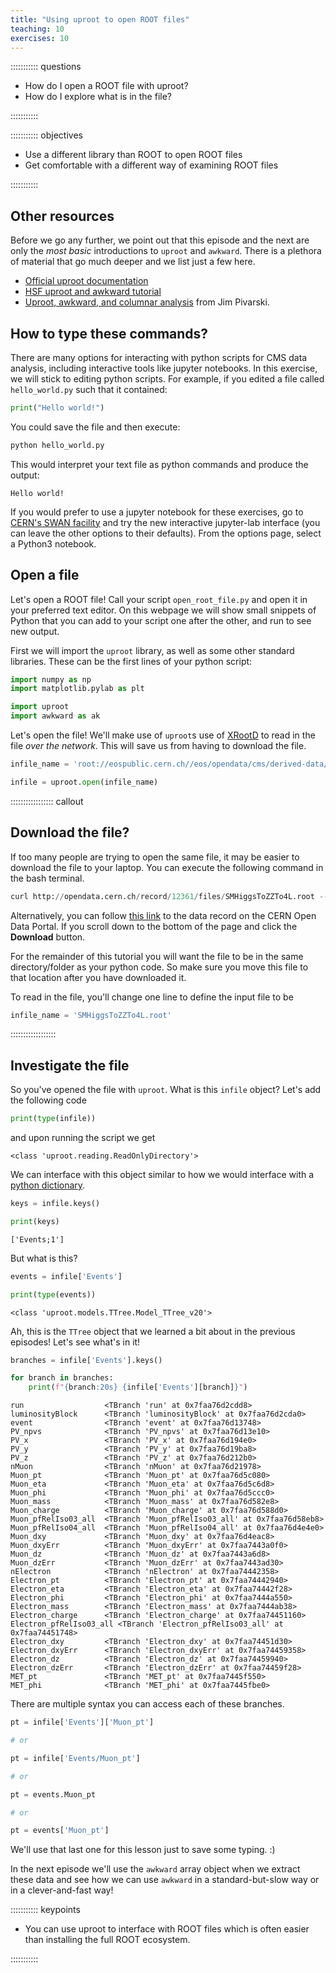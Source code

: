 ```yaml
---
title: "Using uproot to open ROOT files"
teaching: 10
exercises: 10
---
```


::::::::::: questions

- How do I open a ROOT file with uproot?
- How do I explore what is in the file?

:::::::::::

::::::::::: objectives

- Use a different library than ROOT to open ROOT files
- Get comfortable with a different way of examining ROOT files

:::::::::::


## Other resources

Before we go any further, we point out that this episode and the next are only the
*most basic* introductions to `uproot` and `awkward`. There is a plethora of material
that go much deeper and we list just a few here. 

* [Official uproot documentation](https://uproot.readthedocs.io/en/latest/basic.html)
* [HSF uproot and awkward tutorial](https://hsf-training.github.io/hsf-training-uproot-webpage/aio/index.html)
* [Uproot, awkward, and columnar analysis](https://github.com/jpivarski-talks/2020-06-08-uproot-awkward-columnar-hats) 
from Jim Pivarski.

## How to type these commands?

There are many options for interacting with python scripts for CMS data analysis, including interactive tools like jupyter notebooks.
In this exercise, we will stick to editing python scripts. For example, if you edited a file called `hello_world.py` such that
it contained:

```python
print("Hello world!")
```

You could save the file and then execute:

```bash
python hello_world.py
```

This would interpret your text file as python commands and produce the output:

```output
Hello world!
```

If you would prefer to use a jupyter notebook for these exercises, go to [CERN's SWAN facility](https://swan.web.cern.ch/swan/) and try the new interactive jupyter-lab interface (you can leave the other options to their defaults). From the options page, select a Python3 notebook.

## Open a file

Let's open a ROOT file! 
Call your script `open_root_file.py` and open it in your preferred text editor. On this webpage we will show small snippets of Python that you can add to your script one after the other, and run to see new output. 

First we will import the `uproot` library, as well as some other standard
libraries. These can be the first lines of your python script:

```python
import numpy as np
import matplotlib.pylab as plt

import uproot
import awkward as ak
```

Let's open the file! We'll make use of `uproot`s use of [XRootD](https://xrootd.slac.stanford.edu/) to 
read in the file *over the network*. This will save us from having to download the file.

```python
infile_name = 'root://eospublic.cern.ch//eos/opendata/cms/derived-data/AOD2NanoAODOutreachTool/ForHiggsTo4Leptons/SMHiggsToZZTo4L.root'

infile = uproot.open(infile_name)
```

::::::::::::::::: callout
## Download the file?
If too many people are trying to open the same file, it may be easier to download the file 
to your laptop.
You can execute the following command in the bash terminal. 

```python
curl http://opendata.cern.ch/record/12361/files/SMHiggsToZZTo4L.root --output SMHiggsToZZTo4L.root
```

Alternatively, you can follow [this link](https://opendata.cern.ch/record/12361) to the data record
on the CERN Open Data Portal. If you scroll down to the bottom of the page and click 
the **Download** button. 

For the remainder of this tutorial you will want the file to be in the same directory/folder
as your python code. So make sure you move this file to that location after you have downloaded it. 

To read in the file, you'll change one line to define the input file to be
```python
infile_name = 'SMHiggsToZZTo4L.root'
```
::::::::::::::::::

## Investigate the file

So you've opened the file with `uproot`. What is this `infile` object? Let's add the following code

```python
print(type(infile))
```

and upon running the script we get

```output
<class 'uproot.reading.ReadOnlyDirectory'>
```

We can interface with this object similar to how we would interface
with a [python dictionary](https://www.w3schools.com/python/python_dictionaries.asp).


```python
keys = infile.keys()

print(keys)
```

```output
['Events;1']
```

But what is this? 

```python
events = infile['Events']

print(type(events))
```

```output
<class 'uproot.models.TTree.Model_TTree_v20'>
```

Ah, this is the `TTree` object that we learned a bit about in the previous episodes! Let's see what's in it!


```python
branches = infile['Events'].keys()

for branch in branches:
    print(f"{branch:20s} {infile['Events'][branch]}")
```

```output
run                  <TBranch 'run' at 0x7faa76d2cdd8>
luminosityBlock      <TBranch 'luminosityBlock' at 0x7faa76d2cda0>
event                <TBranch 'event' at 0x7faa76d13748>
PV_npvs              <TBranch 'PV_npvs' at 0x7faa76d13e10>
PV_x                 <TBranch 'PV_x' at 0x7faa76d194e0>
PV_y                 <TBranch 'PV_y' at 0x7faa76d19ba8>
PV_z                 <TBranch 'PV_z' at 0x7faa76d212b0>
nMuon                <TBranch 'nMuon' at 0x7faa76d21978>
Muon_pt              <TBranch 'Muon_pt' at 0x7faa76d5c080>
Muon_eta             <TBranch 'Muon_eta' at 0x7faa76d5c6d8>
Muon_phi             <TBranch 'Muon_phi' at 0x7faa76d5ccc0>
Muon_mass            <TBranch 'Muon_mass' at 0x7faa76d582e8>
Muon_charge          <TBranch 'Muon_charge' at 0x7faa76d588d0>
Muon_pfRelIso03_all  <TBranch 'Muon_pfRelIso03_all' at 0x7faa76d58eb8>
Muon_pfRelIso04_all  <TBranch 'Muon_pfRelIso04_all' at 0x7faa76d4e4e0>
Muon_dxy             <TBranch 'Muon_dxy' at 0x7faa76d4eac8>
Muon_dxyErr          <TBranch 'Muon_dxyErr' at 0x7faa7443a0f0>
Muon_dz              <TBranch 'Muon_dz' at 0x7faa7443a6d8>
Muon_dzErr           <TBranch 'Muon_dzErr' at 0x7faa7443ad30>
nElectron            <TBranch 'nElectron' at 0x7faa74442358>
Electron_pt          <TBranch 'Electron_pt' at 0x7faa74442940>
Electron_eta         <TBranch 'Electron_eta' at 0x7faa74442f28>
Electron_phi         <TBranch 'Electron_phi' at 0x7faa7444a550>
Electron_mass        <TBranch 'Electron_mass' at 0x7faa7444ab38>
Electron_charge      <TBranch 'Electron_charge' at 0x7faa74451160>
Electron_pfRelIso03_all <TBranch 'Electron_pfRelIso03_all' at 0x7faa74451748>
Electron_dxy         <TBranch 'Electron_dxy' at 0x7faa74451d30>
Electron_dxyErr      <TBranch 'Electron_dxyErr' at 0x7faa74459358>
Electron_dz          <TBranch 'Electron_dz' at 0x7faa74459940>
Electron_dzErr       <TBranch 'Electron_dzErr' at 0x7faa74459f28>
MET_pt               <TBranch 'MET_pt' at 0x7faa7445f550>
MET_phi              <TBranch 'MET_phi' at 0x7faa7445fbe0>
```

There are multiple syntax you can access each of these branches.


```python
pt = infile['Events']['Muon_pt']

# or 

pt = infile['Events/Muon_pt']

# or

pt = events.Muon_pt

# or

pt = events['Muon_pt']
```

We'll use that last one for this lesson just to save some typing. :) 

In the next episode we'll use the `awkward` array object when we extract these data
and see how we can use `awkward` in a standard-but-slow way or in a clever-and-fast way!

::::::::::: keypoints

- You can use uproot to interface with ROOT files which is often easier than installing the full ROOT ecosystem.

:::::::::::
